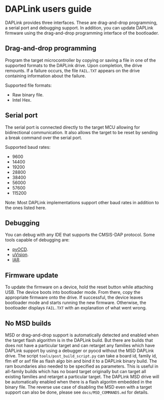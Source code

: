 # DAPLink users guide

DAPLink provides three interfaces. These are drag-and-drop programming, a serial port and debugging support. In addition, you can update DAPLink firmware using the drag-and-drop programming interface of the bootloader.

## Drag-and-drop programming

Program the target microcontroller by copying or saving a file in one of the supported formats to the DAPLink drive. Upon completion, the drive remounts. If a failure occurs, the file `FAIL.TXT` appears on the drive containing information about the failure.

Supported file formats:

- Raw binary file.
- Intel Hex.

## Serial port

The serial port is connected directly to the target MCU allowing for bidirectional communication. It also allows the target to be reset by sending a break command over the serial port.

Supported baud rates:

- 9600
- 14400
- 19200
- 28800
- 38400
- 56000
- 57600
- 115200

Note: Most DAPLink implementations support other baud rates in addition to the ones listed here.

## Debugging

You can debug with any IDE that supports the CMSIS-DAP protocol. Some tools capable of debugging are:

- [pyOCD](https://github.com/mbedmicro/pyOCD).
- [uVision](http://www.keil.com/).
- [IAR](https://www.iar.com/).

## Firmware update

To update the firmware on a device, hold the reset button while attaching USB. The device boots into bootloader mode. From there, copy the appropriate firmware onto the drive. If successful, the device leaves bootloader mode and starts running the new firmware. Otherwise, the bootloader displays `FAIL.TXT` with an explanation of what went wrong.

## No MSD builds

MSD or drag-and-drop support is automatically detected and enabled when the target flash algorithm is in the DAPLink build. But there are builds that does not have a particular target and can retarget any families which have DAPLink support by using a debugger or pyocd without the MSD DAPLink drive. The script `tools/post_build_script.py` can take a board id, family id, flm elf or axf file as flash algo bin and bind it to a DAPLink binary build. The ram boundaries also needed to be specified as parameters. This is useful in all-family builds which has no board target originally but can target all existing families and retarget a particular target. The DAPLink MSD drive will be automatically enabled when there is a flash algoritm embedded in the binary file. The reverse use case of disabling the MSD even with a target support can also be done, please see `docs/MSD_COMMANDS.md` for details.
